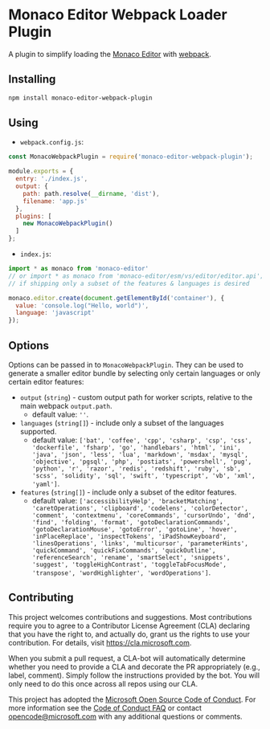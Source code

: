 # Monaco Editor Webpack Loader Plugin

A plugin to simplify loading the [Monaco Editor](https://github.com/Microsoft/monaco-editor) with [webpack](https://webpack.js.org/).

## Installing
```sh
npm install monaco-editor-webpack-plugin
```

## Using
* `webpack.config.js`:
```js
const MonacoWebpackPlugin = require('monaco-editor-webpack-plugin');

module.exports = {
  entry: './index.js',
  output: {
    path: path.resolve(__dirname, 'dist'),
    filename: 'app.js'
  },
  plugins: [
    new MonacoWebpackPlugin()
  ]
};
```

* `index.js`:
```js
import * as monaco from 'monaco-editor'
// or import * as monaco from 'monaco-editor/esm/vs/editor/editor.api';
// if shipping only a subset of the features & languages is desired

monaco.editor.create(document.getElementById('container'), {
  value: 'console.log("Hello, world")',
  language: 'javascript'
});
```

## Options

Options can be passed in to `MonacoWebpackPlugin`. They can be used to generate a smaller editor bundle by selecting only certain languages or only certain editor features:

* `output` (`string`) - custom output path for worker scripts, relative to the main webpack `output.path`.
  * default value: `''`.
* `languages` (`string[]`) - include only a subset of the languages supported.
  * default value: `['bat', 'coffee', 'cpp', 'csharp', 'csp', 'css', 'dockerfile', 'fsharp', 'go', 'handlebars', 'html', 'ini', 'java', 'json', 'less', 'lua', 'markdown', 'msdax', 'mysql', 'objective', 'pgsql', 'php', 'postiats', 'powershell', 'pug', 'python', 'r', 'razor', 'redis', 'redshift', 'ruby', 'sb', 'scss', 'solidity', 'sql', 'swift', 'typescript', 'vb', 'xml', 'yaml']`.
* `features` (`string[]`) - include only a subset of the editor features.
  * default value: `['accessibilityHelp', 'bracketMatching', 'caretOperations', 'clipboard', 'codelens', 'colorDetector', 'comment', 'contextmenu', 'coreCommands', 'cursorUndo', 'dnd', 'find', 'folding', 'format', 'gotoDeclarationCommands', 'gotoDeclarationMouse', 'gotoError', 'gotoLine', 'hover', 'inPlaceReplace', 'inspectTokens', 'iPadShowKeyboard', 'linesOperations', 'links', 'multicursor', 'parameterHints', 'quickCommand', 'quickFixCommands', 'quickOutline', 'referenceSearch', 'rename', 'smartSelect', 'snippets', 'suggest', 'toggleHighContrast', 'toggleTabFocusMode', 'transpose', 'wordHighlighter', 'wordOperations']`.

## Contributing

This project welcomes contributions and suggestions.  Most contributions require you to agree to a
Contributor License Agreement (CLA) declaring that you have the right to, and actually do, grant us
the rights to use your contribution. For details, visit https://cla.microsoft.com.

When you submit a pull request, a CLA-bot will automatically determine whether you need to provide
a CLA and decorate the PR appropriately (e.g., label, comment). Simply follow the instructions
provided by the bot. You will only need to do this once across all repos using our CLA.

This project has adopted the [Microsoft Open Source Code of Conduct](https://opensource.microsoft.com/codeofconduct/).
For more information see the [Code of Conduct FAQ](https://opensource.microsoft.com/codeofconduct/faq/) or
contact [opencode@microsoft.com](mailto:opencode@microsoft.com) with any additional questions or comments.
